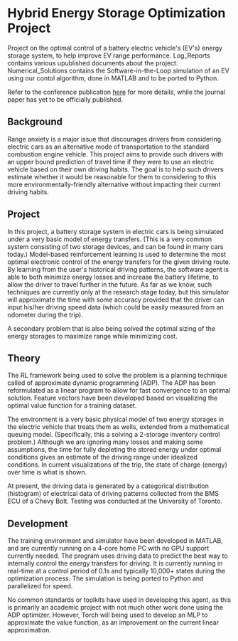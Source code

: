 # Hybrid Energy Storage Optimization Project
Project on the optimal control of a battery electric vehicle's (EV's) energy storage system, to help improve EV range performance. Log_Reports contains various upublished documents about the project. Numerical_Solutions contains the Software-in-the-Loop simulation of an EV using our contol algorithm, done in MATLAB and to be ported to Python.

Refer to the conference publication [here](https://cigreconference.ca/papers/2019/CIGRE-236.pdf) for more details, while the journal paper has yet to be officially published.

## Background
Range anxiety is a major issue that discourages drivers from considering electric cars as an alternative mode of transportation to the standard combustion engine vehicle. This project aims to provide such drivers with an upper bound prediction of travel time if they were to use an electric vehicle based on their own driving habits. The goal is to help such drivers estimate whether it would be reasonable for them to considering to this more environmentally-friendly alternative without impacting their current driving habits.

## Project
In this project, a battery storage system in electric cars is being simulated under a very basic model of energy transfers. (This is a very common system consisting of two storage devices, and can be found in many cars today.) Model-based reinforcement learning is used to determine the most optimal electronic control of the energy transfers for the given driving route. By learning from the user's historical driving patterns, the software agent is able to both minimize energy losses and increase the battery lifetime, to allow the driver to travel further in the future. As far as we know, such techniques are currently only at the research stage today, but this simulator will approximate the time with some accuracy provided that the driver can input his/her driving speed data (which could be easily measured from an odometer during the trip).

A secondary problem that is also being solved the optimal sizing of the energy storages to maximize range while minimizing cost.

## Theory
The RL framework being used to solve the problem is a planning technique called of approximate dynamic programming (ADP). The ADP has been reformulated as a linear program to allow for fast convergence to an optimal solution. Feature vectors have been developed based on visualizing the optimal value function for a training dataset.

The environment is a very basic physical model of two energy storages in the electric vehicle that treats them as wells, extended from a mathematical queuing model. (Specifically, this a solving a 2-storage inventory control problem.) Although we are ignoring many losses and making some assumptions, the time for fully depleting the stored energy under optimal conditions gives an estimate of the driving range under idealized conditions. In current visualizations of the trip, the state of charge (energy) over time is what is shown.

At present, the driving data is generated by a categorical distribution (histogram) of electrical data of driving patterns collected from the BMS ECU of a Chevy Bolt. Testing was conducted at the University of Toronto.

## Development
The training environment and simulator have been developed in MATLAB, and are currently running on a 4-core home PC with no GPU support currently needed. The program uses driving data to predict the best way to internally control the energy transfers for driving. It is currently running in real-time at a control period of 0.1s and typically 10,000+ states during the optimization process. The simulation is being ported to Python and parallelized for speed.

No common standards or toolkits have used in developing this agent, as this is primarily an academic project with not much other work done using the ADP optimizer. However, Torch will being used to develop an MLP to approximate the value function, as an improvement on the current linear approximation.
